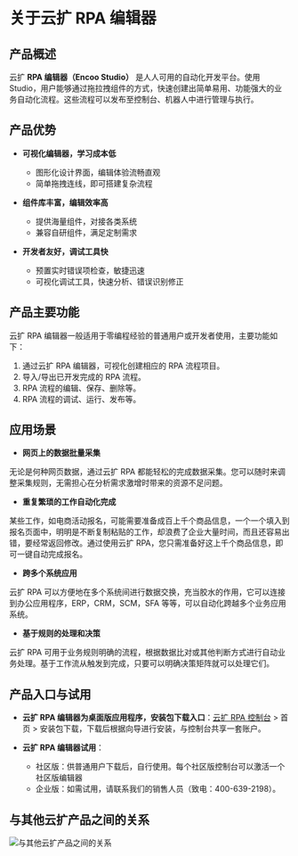 # 关于云扩 RPA 编辑器

## 产品概述

云扩 **RPA 编辑器（Encoo Studio）** 是人人可用的自动化开发平台。使用 Studio，用户能够通过拖拉拽组件的方式，快速创建出简单易用、功能强大的业务自动化流程。这些流程可以发布至控制台、机器人中进行管理与执行。

## 产品优势

- **可视化编辑器，学习成本低**

  - 图形化设计界面，编辑体验流畅直观
  - 简单拖拽连线，即可搭建复杂流程

- **组件库丰富，编辑效率高**

  - 提供海量组件，对接各类系统
  - 兼容自研组件，满足定制需求

- **开发者友好，调试工具快**

  - 预置实时错误项检查，敏捷迅速
  - 可视化调试工具，快速分析、错误识别修正

## 产品主要功能

云扩 RPA 编辑器一般适用于零编程经验的普通用户或开发者使用，主要功能如下：

1. 通过云扩 RPA 编辑器，可视化创建相应的 RPA 流程项目。
2. 导入/导出已开发完成的 RPA 流程。
3. RPA 流程的编辑、保存、删除等。
4. RPA 流程的调试、运行、发布等。

## 应用场景

- **网页上的数据批量采集**

无论是何种网页数据，通过云扩 RPA 都能轻松的完成数据采集。您可以随时来调整采集规则，无需担心在分析需求激增时带来的资源不足问题。

- **重复繁琐的工作自动化完成**

某些工作，如电商活动报名，可能需要准备成百上千个商品信息，一个一个填入到报名页面中，明明是不断复制粘贴的工作，却浪费了企业大量时间，而且还容易出错，要经常返回修改。通过使用云扩 RPA，您只需准备好这上千个商品信息，即可一键自动完成报名。  

- **跨多个系统应用**

云扩 RPA 可以方便地在多个系统间进行数据交换，充当胶水的作用，它可以连接到办公应用程序，ERP，CRM，SCM，SFA 等等，可以自动化跨越多个业务应用系统。

- **基于规则的处理和决策**

云扩 RPA 可用于业务规则明确的流程，根据数据比对或其他判断方式进行自动业务处理。基于工作流从触发到完成，只要可以明确决策矩阵就可以处理它们。

## 产品入口与试用

- **云扩 RPA 编辑器为桌面版应用程序，安装包下载入口**：[云扩 RPA 控制台](https://console.encoo.com/) > 首页 > 安装包下载，下载后根据向导进行安装，与控制台共享一套账户。
- **云扩 RPA 编辑器试用**：
  
  - 社区版：供普通用户下载后，自行使用。每个社区版控制台可以激活一个社区版编辑器
  - 企业版：如需试用，请联系我们的销售人员（致电：400-639-2198）。

## 与其他云扩产品之间的关系

![与其他云扩产品之间的关系](https://docimages.blob.core.chinacloudapi.cn/images/Studio/productviewstudio20210520.png)
